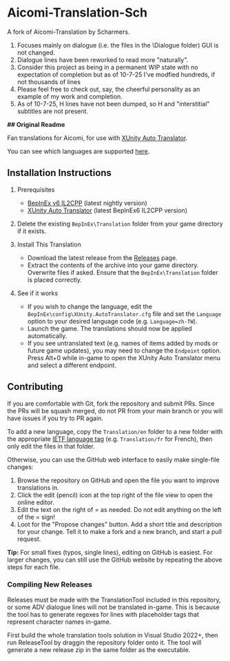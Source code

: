 # Aicomi-Translation-Sch

A fork of Aicomi-Translation by Scharmers. 
1. Focuses mainly on dialogue (i.e. the files in the \Dialogue folder) GUI is not changed.
2. Dialogue lines have been reworked to read more "naturally".
3. Consider this project as being in a permanent WIP state with no expectation of completion but as of 10-7-25 I've modfied hundreds, if not thousands of lines
4. Please feel free to check out, say, the cheerful personality as an example of my work and completion.
5. As of 10-7-25, H lines have not been dumped, so H and "interstitial" subtitles are not present.

**## Original Readme**

Fan translations for Aicomi, for use with [XUnity Auto Translator](https://github.com/bbepis/XUnity.AutoTranslator).

You can see which languages are supported [here](https://github.com/IllusionMods/Aicomi-Translation/tree/main/Translation).

## Installation Instructions

1. Prerequisites
	- [BepInEx v6 IL2CPP](https://github.com/BepInEx/BepInEx) (latest nightly version)
	- [XUnity Auto Translator](https://github.com/bbepis/XUnity.AutoTranslator) (latest BepInEx6 IL2CPP version)

2. Delete the existing `BepInEx\Translation` folder from your game directory if it exists.

3. Install This Translation
	- Download the latest release from the [Releases](https://github.com/IllusionMods/Aicomi-Translation/releases) page.
	- Extract the contents of the archive into your game directory. Overwrite files if asked. Ensure that the `BepInEx\Translation` folder is placed correctly. 

4. See if it works
	- If you wish to change the language, edit the `BepInEx\config\XUnity.AutoTranslator.cfg` file and set the `Language` option to your desired language code (e.g. ``Language=zh-TW``).
	- Launch the game. The translations should now be applied automatically.
	- If you see untranslated text (e.g. names of items added by mods or future game updates), you may need to change the `Endpoint` option. Press Alt+0 while in-game to open the XUnity Auto Translator menu and select a different endpoint.


## Contributing

If you are comfortable with Git, fork the repository and submit PRs. Since the PRs will be squash merged, do not PR from your main branch or you will have issues if you try to PR again.

To add a new language, copy the `Translation/en` folder to a new folder with the appropriate [IETF language tag](https://en.wikipedia.org/wiki/IETF_language_tag) (e.g. `Translation/fr` for French), then only edit the files in that folder.

Otherwise, you can use the GitHub web interface to easily make single-file changes:

1. Browse the repository on GitHub and open the file you want to improve translations in.
2. Click the edit (pencil) icon at the top right of the file view to open the online editor.
3. Edit the text on the right of = as needed. Do not edit anything on the left of the = sign!
4. Loot for the "Propose changes" button. Add a short title and description for your change. Tell it to make a fork and a new branch, and start a pull request.

**Tip:** For small fixes (typos, single lines), editing on GitHub is easiest. For larger changes, you can still use the GitHub website by repeating the above steps for each file.

### Compiling New Releases

Releases must be made with the TranslationTool included in this repository, or some ADV dialogue lines will not be translated in-game. This is because the tool has to generate regexes for lines with placeholder tags that represent character names in-game.

First build the whole translation tools solution in Visual Studio 2022+, then run ReleaseTool by draggin the repository folder onto it. The tool will generate a new release zip in the same folder as the executable.
